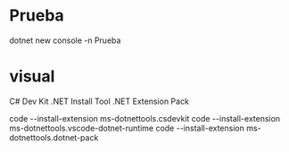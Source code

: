 # Prueba

dotnet new console -n Prueba


# visual
C# Dev Kit
.NET Install Tool
.NET Extension Pack


code --install-extension ms-dotnettools.csdevkit
code --install-extension ms-dotnettools.vscode-dotnet-runtime
code --install-extension ms-dotnettools.dotnet-pack